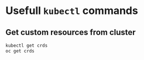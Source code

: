 # Usefull `kubectl` commands

## Get custom resources from cluster

```bash
kubectl get crds
oc get crds
```
